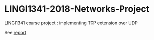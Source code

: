 # LINGI1341-2018-Networks-Project
LINGI1341 course project : implementing TCP extension over UDP

See [report](LINGI1341-Rapport_Projet_TRTP.pdf)
